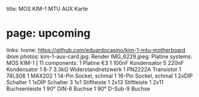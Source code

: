 title: MOS KIM-1 MTU AUX Karte
# page: upcoming
links:
    home: https://github.com/eduardocasino/kim-1-mtu-motherboard
    ibom
photos:
    kim-1-aux-card.jpg: Render
    IMG_6229.jpeg: Platine
systems:
    MOS KIM-1 | 11
components:
    1 Platine €3
    1 100nF Kondensator
    5 220nF Kondensator
    1 8-7 3.3kΩ Widerstandnetzwerk
    1 PN2222A Transistor
    1 74LS06
    1 MAX202
    1 14-Pin Sockel, schmal
    1 16-Pin Sockel, schmal
    1 2xDIP Schalter
    1 1xDIP Schalter
    3 1x1 Stiftleiste
    1 2x13 Stiftleiste
    1 2x11 Buchsenleiste
    1 90° DIN-6 Buchse
    1 90° D-Sub-9 Buchse
